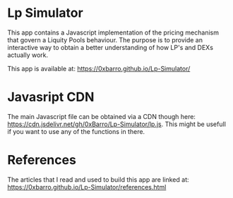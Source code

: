 # Lp Simulator

This app contains a Javascript implementation of the pricing mechanism that govern a Liquity Pools behaviour. The purpose is to provide an interactive way to obtain a better understanding of how LP's and DEXs actually work. 

This app is available at: https://0xbarro.github.io/Lp-Simulator/

# Javasript CDN 

The main Javascript file can be obtained via a CDN though here: https://cdn.jsdelivr.net/gh/0xBarro/Lp-Simulator/lp.js. This might be usefull if you want to use any of the functions in there.

# References

The articles that I read and used to build this app are linked at: https://0xbarro.github.io/Lp-Simulator/references.html